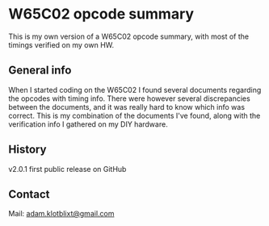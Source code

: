 # W65C02 opcode summary

This is my own version of a W65C02 opcode summary, with most of the timings verified on my own HW.

## General info

When I started coding on the W65C02 I found several documents regarding the opcodes with timing info. There were however several discrepancies between the documents, and it was really hard to know which info was correct.
This is my combination of the documents I've found, along with the verification info I gathered on my DIY hardware.

## History

v2.0.1 first public release on GitHub

## Contact

Mail: <adam.klotblixt@gmail.com>